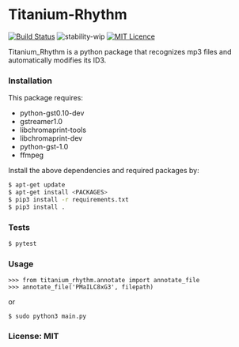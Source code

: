 # Titanium-Rhythm

[![Build Status](https://travis-ci.org/DarkFate13/titanium-rhythm.svg?branch=master)](https://travis-ci.org/DarkFate13/titanium-rhythm) ![stability-wip](https://img.shields.io/badge/stability-work_in_progress-lightgrey.svg)  [![MIT Licence](https://badges.frapsoft.com/os/mit/mit.svg?v=103)](https://opensource.org/licenses/mit-license.php)  


Titanium_Rhythm is a python package that recognizes mp3 files and automatically modifies its ID3.

### Installation

This package requires:
- python-gst0.10-dev
- gstreamer1.0
- libchromaprint-tools
- libchromaprint-dev
- python-gst-1.0
- ffmpeg

Install the above dependencies and required packages by:

```sh
$ apt-get update
$ apt-get install <PACKAGES>
$ pip3 install -r requirements.txt
$ pip3 install .
```

### Tests

```sh
$ pytest
```

### Usage

```
>>> from titanium_rhythm.annotate import annotate_file
>>> annotate_file('PMaILC8xG3', filepath)
```
or

```
$ sudo python3 main.py
```
 

### License: MIT

